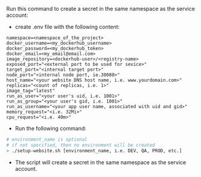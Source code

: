 
Run this command to create a secret in the same namespace as the service account:

* create .env file with the following content:
```
namespace=<namespace_of_the_project>
docker_username=<my_dockerhub_username>
docker_password=<my_dockerhub_token>
docker_email=<my_email@email.com>
image_repository=<dockerhub-user>/<registry-name>
exposed_port="<external port to be used for sevice>"
target_port="<internal target port>"
node_port="<internal node port, ie.30080>"
host_name="<your website DNS host name, i.e. www.yourdomain.com>"
replicas="<count of replicas, i.e. 1>"
image_tag="latest"
run_as_user="<your user's uid, i.e. 1001>"
run_as_group="<your user's gid, i.e. 1001>"
run_as_username="<your app user name, associated with uid and gid>"
memory_request="<i.e. 32Mi>"
cpu_request="<i.e. 40m>"
```

* Run the following command:
```bash
# environment_name is optional
# if not specified, then no environment will be created
> ./setup-website.sh [environment_name, i.e. DEV, QA, PROD, etc.]
```

* The script will create a secret in the same namespace as the service account.

